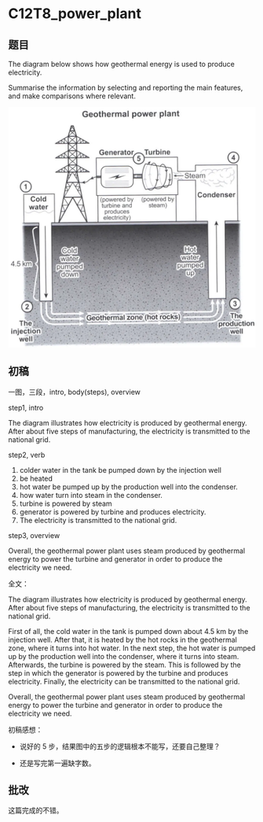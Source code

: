 # C12T8_power_plant

## 题目

The diagram below shows how geothermal energy is used to produce electricity.

Summarise the information by selecting and reporting the main features, and make comparisons where relevant.

![geothermal_power_plant](../pic/geothermal_power_plant.webp)

## 初稿

一图，三段，intro, body(steps), overview

step1, intro

The diagram illustrates how electricity is produced by geothermal energy. After about five steps of manufacturing, the electricity is transmitted to the national grid.

step2, verb

1. colder water in the tank be pumped down by the injection well
2. be heated
3. hot water be pumped up by the production well into the condenser.
4. how water turn into steam in the condenser.
5. turbine is powered by steam
6. generator is powered by turbine and produces electricity.
7. The electricity is transmitted to the national grid.

step3, overview

Overall, the geothermal power plant uses steam produced by geothermal energy to power the turbine and generator in order to produce the electricity we need.

全文：

The diagram illustrates how electricity is produced by geothermal energy. After about five steps of manufacturing, the electricity is transmitted to the national grid.

First of all, the cold water in the tank is pumped down about 4.5 km by the injection well. After that, it is heated by the hot rocks in the geothermal zone, where it turns into hot water. In the next step, the hot water is pumped up by the production well into the condenser, where it turns into steam. Afterwards, the turbine is powered by the steam. This is followed by the step in which the generator is powered by the turbine and produces electricity. Finally, the electricity can be transmitted to the national grid.

Overall, the geothermal power plant uses steam produced by geothermal energy to power the  turbine and generator in order to produce the electricity we need.

初稿感想：

- 说好的 5 步，结果图中的五步的逻辑根本不能写，还要自己整理？

- 还是写完第一遍缺字数。

## 批改

这篇完成的不错。
